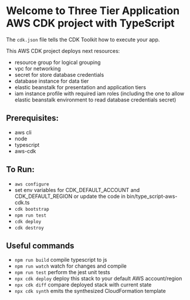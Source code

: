 # Welcome to Three Tier Application AWS CDK project with TypeScript

The `cdk.json` file tells the CDK Toolkit how to execute your app.

This AWS CDK project deploys next resources:
- resource group for logical grouping
- vpc for networking
- secret for store database credentials
- database instance for data tier
- elastic beanstalk for presentation and application tiers
- iam instance profile with required iam roles (including the one to allow elastic beanstalk environment to read database credentials secret)

## Prerequisites:
* aws cli
* node
* typescript
* aws-cdk

## To Run:
* `aws configure`
* set env variables for CDK_DEFAULT_ACCOUNT and CDK_DEFAULT_REGION or update the code in bin/type_script-aws-cdk.ts
* `cdk bootstrap`
* `npm run test`
* `cdk deploy`
* `cdk destroy`

## Useful commands

* `npm run build`   compile typescript to js
* `npm run watch`   watch for changes and compile
* `npm run test`    perform the jest unit tests
* `npx cdk deploy`  deploy this stack to your default AWS account/region
* `npx cdk diff`    compare deployed stack with current state
* `npx cdk synth`   emits the synthesized CloudFormation template
